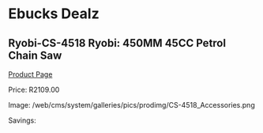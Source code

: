
# Ebucks Dealz
## Ryobi-CS-4518 Ryobi: 450MM 45CC Petrol Chain Saw
[Product Page](https://www.ebucks.com/web/shop/productSelected.do?prodId=1220045507&catId=717342768)

Price: R2109.00

Image: /web/cms/system/galleries/pics/prodimg/CS-4518_Accessories.png

Savings: 


	